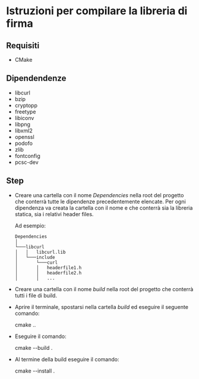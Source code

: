 # Istruzioni per compilare la libreria di firma

## Requisiti
- CMake

## Dipendendenze
- libcurl
- bzip
- cryptopp
- freetype
- libiconv
- libpng
- libxml2
- openssl
- podofo
- zlib
- fontconfig
- pcsc-dev

## Step
- Creare una cartella con il nome *Dependencies* nella root del progetto che conterrà tutte le dipendenze precedentemente elencate. Per ogni dipendenza va creata la cartella con il nome e che conterrà sia la libreria statica, sia i relativi header files.

    Ad esempio:

    ```
    Dependencies
    │
    └───libcurl
    │   │   libcurl.lib
    │   └───include
    │       └───curl
    │       │   headerfile1.h
    │       │   headerfile2.h
    │       │   ...
    ```
- Creare una cartella con il nome *build* nella root del progetto che conterrà tutti i file di build.
- Aprire il terminale, spostarsi nella cartella *build* ed eseguire il seguente comando:

    cmake ..

- Eseguire il comando:

    cmake --build .

- Al termine della build eseguire il comando:

    cmake --install .
